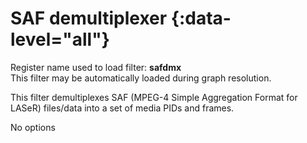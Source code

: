 <!-- automatically generated - do not edit, patch gpac/applications/gpac/gpac.c -->

# SAF demultiplexer {:data-level="all"}   
  
Register name used to load filter: __safdmx__  
This filter may be automatically loaded during graph resolution.  
  
This filter demultiplexes SAF (MPEG-4 Simple Aggregation Format for LASeR) files/data into a set of media PIDs and frames.  
  
No options  
  
